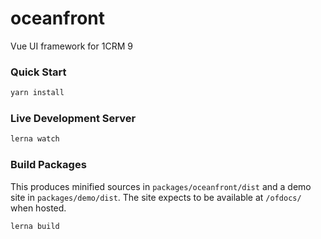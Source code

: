 # oceanfront

Vue UI framework for 1CRM 9

### Quick Start

```sh
yarn install
```

### Live Development Server

```sh
lerna watch
```

### Build Packages

This produces minified sources in `packages/oceanfront/dist` and a demo site in `packages/demo/dist`. The site expects to be available at `/ofdocs/` when hosted.

```sh
lerna build
```
